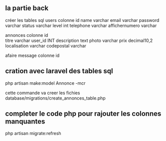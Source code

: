 ## la partie back
créer les tables sql
users 
colonne 
id
name                varchar
email               varchar
password            varchar
status              varchar
level               int
telephone           varchar
affichernumero      varchar

annonces
colonne
id                  
titre               varchar
user_id             INT
description         text
photo               varchar
prix                decimal10,2
localisation        varchar
codepostal          varchar

afaire
message
colonne
id

## cration avec laravel des tables sql
php artisan make:model Annonce -mcr

cette commande va creer les fichies
database/migrations/create_annonces_table.php

## completer le code php pour rajouter les colonnes manquantes
php artisan migrate:refresh